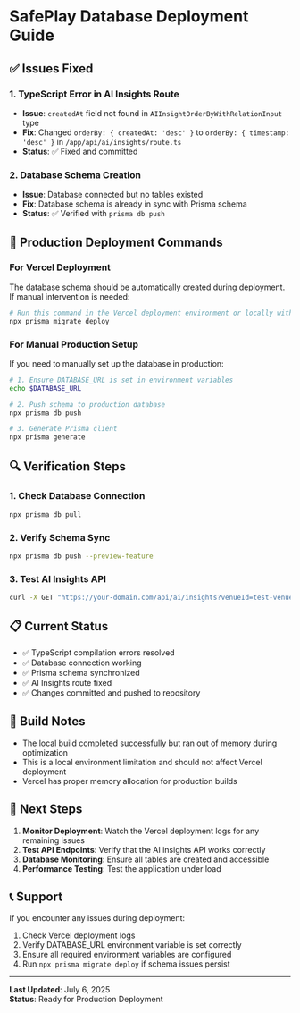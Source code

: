 # SafePlay Database Deployment Guide

## ✅ Issues Fixed

### 1. TypeScript Error in AI Insights Route
- **Issue**: `createdAt` field not found in `AIInsightOrderByWithRelationInput` type
- **Fix**: Changed `orderBy: { createdAt: 'desc' }` to `orderBy: { timestamp: 'desc' }` in `/app/api/ai/insights/route.ts`
- **Status**: ✅ Fixed and committed

### 2. Database Schema Creation
- **Issue**: Database connected but no tables existed
- **Fix**: Database schema is already in sync with Prisma schema
- **Status**: ✅ Verified with `prisma db push`

## 🚀 Production Deployment Commands

### For Vercel Deployment
The database schema should be automatically created during deployment. If manual intervention is needed:

```bash
# Run this command in the Vercel deployment environment or locally with production DATABASE_URL
npx prisma migrate deploy
```

### For Manual Production Setup
If you need to manually set up the database in production:

```bash
# 1. Ensure DATABASE_URL is set in environment variables
echo $DATABASE_URL

# 2. Push schema to production database
npx prisma db push

# 3. Generate Prisma client
npx prisma generate
```

## 🔍 Verification Steps

### 1. Check Database Connection
```bash
npx prisma db pull
```

### 2. Verify Schema Sync
```bash
npx prisma db push --preview-feature
```

### 3. Test AI Insights API
```bash
curl -X GET "https://your-domain.com/api/ai/insights?venueId=test-venue-id"
```

## 📋 Current Status

- ✅ TypeScript compilation errors resolved
- ✅ Database connection working
- ✅ Prisma schema synchronized
- ✅ AI Insights route fixed
- ✅ Changes committed and pushed to repository

## 🔧 Build Notes

- The local build completed successfully but ran out of memory during optimization
- This is a local environment limitation and should not affect Vercel deployment
- Vercel has proper memory allocation for production builds

## 🎯 Next Steps

1. **Monitor Deployment**: Watch the Vercel deployment logs for any remaining issues
2. **Test API Endpoints**: Verify that the AI insights API works correctly
3. **Database Monitoring**: Ensure all tables are created and accessible
4. **Performance Testing**: Test the application under load

## 📞 Support

If you encounter any issues during deployment:

1. Check Vercel deployment logs
2. Verify DATABASE_URL environment variable is set correctly
3. Ensure all required environment variables are configured
4. Run `npx prisma migrate deploy` if schema issues persist

---

**Last Updated**: July 6, 2025  
**Status**: Ready for Production Deployment
